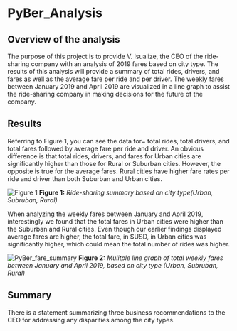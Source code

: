 # PyBer_Analysis
## Overview of the analysis
The purpose of this project is to provide V. Isualize, the CEO of the ride-sharing company with an analysis of 2019 fares based on city type. The results of this analysis will provide a summary of total rides, drivers, and fares as well as the average fare per ride and per driver. The weekly fares between January 2019 and April 2019 are visualized in a line graph to assist the ride-sharing company in making decisions for the future of the company. 

## Results
Referring to Figure 1, you can see the data for= total rides, total drivers, and total fares followed by average fare per ride and driver. An obvious difference is that total rides, drivers, and fares for Urban cities are significantly higher than those for Rural or Suburban cities. However, the opposite is true for the average fares. Rural cities have higher fare rates per ride and driver than both Suburban and Urban cities. 

![Figure 1](https://user-images.githubusercontent.com/102122063/167330386-2d4fe420-214a-4e3c-bca8-21678f7946f5.PNG)
**Figure 1:** *Ride-sharing summary based on city type(Urban, Subruban, Rural)*

When analyzing the weekly fares between January and April 2019, interestingly we found that the total fares in Urban cities were higher than the Suburban and Rural cities. Even though our earlier findings displayed average fares are higher, the total fare, in $USD, in Urban cities was significantly higher, which could mean the total number of rides was higher. 

![PyBer_fare_summary](https://user-images.githubusercontent.com/102122063/167330899-e4e5ee3d-9752-45d9-a077-469f4fc7fb84.png)
**Figure 2:** *Mulitple line graph of total weekly fares between January and April 2019, based on city type (Urban, Subruban, Rural)*

## Summary
There is a statement summarizing three business recommendations to the CEO for addressing any disparities among the city types. 
